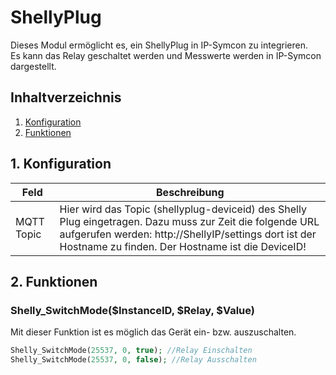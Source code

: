 # ShellyPlug
   Dieses Modul ermöglicht es, ein ShellyPlug in IP-Symcon zu integrieren.\
   Es kann das Relay geschaltet werden und Messwerte werden in IP-Symcon dargestellt.
      
   ## Inhaltverzeichnis
   1. [Konfiguration](#1-konfiguration)
   2. [Funktionen](#2-funktionen)
   
   ## 1. Konfiguration
   
   Feld | Beschreibung
   ------------ | ----------------
   MQTT Topic | Hier wird das Topic (shellyplug-deviceid) des Shelly Plug eingetragen. Dazu muss zur Zeit die folgende URL aufgerufen werden: http://ShellyIP/settings dort ist der Hostname zu finden. Der Hostname ist die DeviceID!
   
   ## 2. Funktionen
   
   ### Shelly_SwitchMode($InstanceID, $Relay, $Value)
   Mit dieser Funktion ist es möglich das Gerät ein- bzw. auszuschalten.
   ```php
   Shelly_SwitchMode(25537, 0, true); //Relay Einschalten
   Shelly_SwitchMode(25537, 0, false); //Relay Ausschalten
   ```